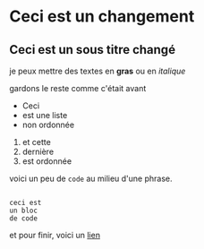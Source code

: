 # Ceci est un changement 
## Ceci est un sous titre changé 

je peux mettre des textes en **gras** ou en *italique* 

gardons le reste comme c'était avant

- Ceci
- est une liste
- non ordonnée

1. et cette
2. dernière
3. est ordonnée

voici un peu de `code` au milieu d'une phrase.

```

ceci est 
un bloc
de code
```

et pour finir, voici un [lien](https://wikipedia.com)



